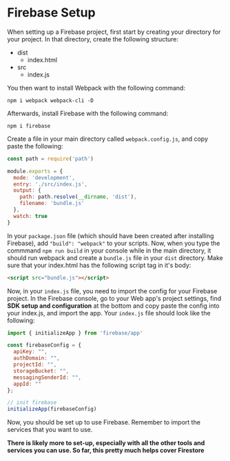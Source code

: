 # Firebase Setup 

When setting up a Firebase project, first start by creating your directory for your project. In that directory, create the following structure:
* dist
    * index.html
* src
    * index.js

You then want to install Webpack with the following command:

`npm i webpack webpack-cli -D`

Afterwards, install Firebase with the following command:

`npm i firebase`

Create a file in your main directory called `webpack.config.js`, and copy paste the following:
``` javascript
const path = require('path')

module.exports = {
  mode: 'development',
  entry: './src/index.js',
  output: {
    path: path.resolve(__dirname, 'dist'),
    filename: 'bundle.js'
  },
  watch: true
}
```

In your `package.json` file (which should have been created after installing Firebase), add `"build": "webpack"` to your scripts. Now, when you type the commmand `npm run build` in your console while in the main directory, it should run webpack and create a `bundle.js` file in your `dist` directory. Make sure that your index.html has the following script tag in it's body:

``` HTML
<script src="bundle.js"></script>
```

Now, in your `index.js` file, you need to import the config for your Firebase project. In the Firebase console, go to your Web app's project settings, find **SDK setup and configuration** at the bottom and copy paste the config into your index.js, and import the app. Your `index.js` file should look like the following:

``` javascript
import { initializeApp } from 'firebase/app'

const firebaseConfig = {
  apiKey: "",
  authDomain: "",
  projectId: "",
  storageBucket: "",
  messagingSenderId: "",
  appId: ""
};

// init firebase
initializeApp(firebaseConfig)
```

Now, you should be set up to use Firebase. Remember to import the services that you want to use. 

**There is likely more to set-up, especially with all the other tools and services you can use. So far, this pretty much helps cover Firestore**